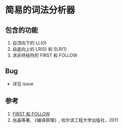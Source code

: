 # 简易的词法分析器
## 包含的功能
1. 自顶向下的 LL(0)
2. 自底向上的 LR(0) 和 SLR(1)
3. 求非终结符的 FIRST 和 FOLLOW
## Bug
- 详见 issue 
## 参考
1. [FIRST 和 FOLLOW](https://github.com/Tachone/Compiler)
2. 张晶等著, 《编译原理》, 哈尔滨工程大学出版社，2011
